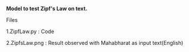 

**Model to test Zipf's Law on text.**

Files

1.ZipfLaw.py : Code

2.ZipfsLaw.png : Result observed with Mahabharat as input text(English)
